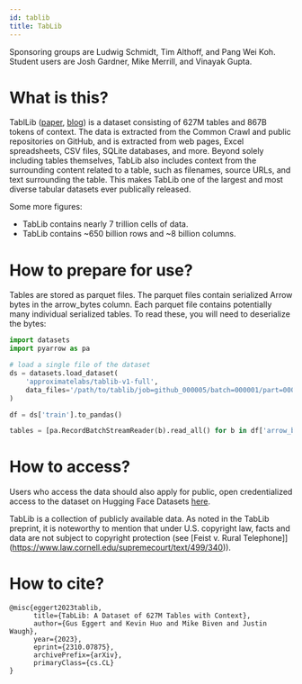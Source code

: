 ```yaml
---
id: tablib
title: TabLib
---
```


Sponsoring groups are Ludwig Schmidt, Tim Althoff, and Pang Wei Koh. Student users are Josh Gardner, Mike Merrill, and Vinayak Gupta.

# What is this?

TablLib ([paper](https://arxiv.org/abs/2310.07875), [blog](https://www.approximatelabs.com/blog/tablib)) is a dataset consisting of 627M tables and 867B tokens of context. The data is extracted from the Common Crawl and public repositories on GitHub, and is extracted from web pages, Excel spreadsheets, CSV files, SQLite databases, and more. Beyond solely including tables themselves, TabLib also includes context from the surrounding content related to a table, such as filenames, source URLs, and text surrounding the table. This makes TabLib one of the largest and most diverse tabular datasets ever publically released.

Some more figures:

* TabLib contains nearly 7 trillion cells of data.
* TabLib contains ~650 billion rows and ~8 billion columns.

# How to prepare for use?

Tables are stored as parquet files. The parquet files contain serialized Arrow bytes in the arrow_bytes column. Each parquet file contains potentially many individual serialized tables. To read these, you will need to deserialize the bytes:

```python
import datasets
import pyarrow as pa

# load a single file of the dataset
ds = datasets.load_dataset(
    'approximatelabs/tablib-v1-full',
    data_files='/path/to/tablib/job=github_000005/batch=000001/part=000001/manifest.parquet',
)

df = ds['train'].to_pandas()

tables = [pa.RecordBatchStreamReader(b).read_all() for b in df['arrow_bytes']]

```
# How to access?

Users who access the data should also apply for public, open credentialized access to the dataset on Hugging Face Datasets [here](https://huggingface.co/datasets/approximatelabs/tablib-v1-full).

TabLib is a collection of publicly available data. As noted in the TabLib preprint, it is noteworthy to mention that under U.S. copyright law, facts and data are not subject to copyright protection (see [Feist v. Rural Telephone]](https://www.law.cornell.edu/supremecourt/text/499/340)). 

# How to cite?

```
@misc{eggert2023tablib,
      title={TabLib: A Dataset of 627M Tables with Context}, 
      author={Gus Eggert and Kevin Huo and Mike Biven and Justin Waugh},
      year={2023},
      eprint={2310.07875},
      archivePrefix={arXiv},
      primaryClass={cs.CL}
}
```
